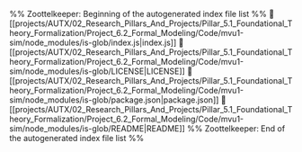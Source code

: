 %% Zoottelkeeper: Beginning of the autogenerated index file list  %%
📄 [[projects/AUTX/02_Research_Pillars_And_Projects/Pillar_5.1_Foundational_Theory_Formalization/Project_6.2_Formal_Modeling/Code/mvu1-sim/node_modules/is-glob/index.js|index.js]]
📄 [[projects/AUTX/02_Research_Pillars_And_Projects/Pillar_5.1_Foundational_Theory_Formalization/Project_6.2_Formal_Modeling/Code/mvu1-sim/node_modules/is-glob/LICENSE|LICENSE]]
📄 [[projects/AUTX/02_Research_Pillars_And_Projects/Pillar_5.1_Foundational_Theory_Formalization/Project_6.2_Formal_Modeling/Code/mvu1-sim/node_modules/is-glob/package.json|package.json]]
📄 [[projects/AUTX/02_Research_Pillars_And_Projects/Pillar_5.1_Foundational_Theory_Formalization/Project_6.2_Formal_Modeling/Code/mvu1-sim/node_modules/is-glob/README|README]]
%% Zoottelkeeper: End of the autogenerated index file list  %%
